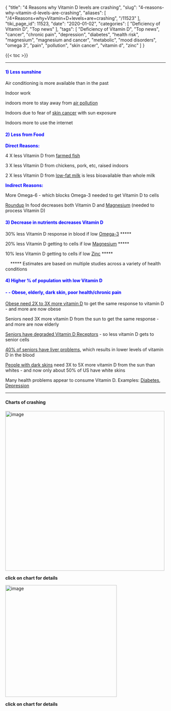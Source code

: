 {
    "title": "4 Reasons why Vitamin D levels are crashing",
    "slug": "4-reasons-why-vitamin-d-levels-are-crashing",
    "aliases": [
        "/4+Reasons+why+Vitamin+D+levels+are+crashing",
        "/11523"
    ],
    "tiki_page_id": 11523,
    "date": "2020-01-02",
    "categories": [
        "Deficiency of Vitamin D",
        "Top news"
    ],
    "tags": [
        "Deficiency of Vitamin D",
        "Top news",
        "cancer",
        "chronic pain",
        "depression",
        "diabetes",
        "health risk",
        "magnesium",
        "magnesium and cancer",
        "metabolic",
        "mood disorders",
        "omega 3",
        "pain",
        "pollution",
        "skin cancer",
        "vitamin d",
        "zinc"
    ]
}


{{< toc >}}

---

#### <span style="color:#00F;">1) Less sunshine</span>

Air conditioning is more available than in the past

Indoor work

indoors more to stay away from [air pollution](/posts/air-pollution-reduces-vitamin-d-production-many-studies)

Indoors due to fear of [skin cancer](/categories/cancer---skin) with sun exposure

Indoors more to use the internet

#### <span style="color:#00F;">2) Less from Food</span>

 **<span style="color:#00F;">Direct Reasons:</span>** 

4 X less Vitamin D from [farmed fish](/posts/farmed-fish-have-2x-less-omega-3-4x-less-vitamin-d)

3 X less Vitamin D from chickens, pork, etc, raised indoors

2 X less Vitamin D from [low-fat milk](/posts/skim-fat-milk-provides-3-percent-less-vitamin-d) is less bioavailable than whole milk

 **<span style="color:#00F;">Indirect Reasons:</span>** 

More Omega-6 - which blocks Omega-3 needed to get Vitamin D to cells

[Roundup](/posts/investigation-on-roundup-glyphosate-at-vitamindwiki) In food decreases both Vitamin D and [Magnesium](/posts/magnesium-is-needed-by-vitamin-d-in-8-places-2013) (needed to process Vitamin D)

#### <span style="color:#00F;">3) Decrease in nutrients decreases Vitamin D</span>

30% less Vitamin D response in blood if low [Omega-3](/posts/overview-omega-3-many-benefits-include-helping-vitamin-d)  ***** 

20% less Vitamin D getting to cells if low [Magnesium](/posts/magnesium-is-needed-by-vitamin-d-in-8-places-2013)  ***** 

10% less Vitamin D getting to cells if low [Zinc](/posts/zinc-and-vitamin-d)  ***** 

&nbsp; &nbsp;  *****  Estimates are based on multiple studies across a variety of health conditions

#### <span style="color:#00F;">4) Higher % of population with low Vitamin D</span>

#### <span style="color:#00F;">- - Obese, elderly, dark skin, poor health/chronic pain</span>

[Obese need 2X to 3X more vitamin D](/posts/obese-need-2x-to-3x-more-vitamin-d) to get the same response to vitamin D - and more are now obese

Seniors need 3X more vitamin D from the sun to get the same response - and more are now elderly

[Seniors have degraded Vitamin D Receptors](/posts/aging-leads-to-a-decrease-of-vitamin-d-getting-to-cells) - so less vitamin D gets to senior cells

[40% of seniors have liver problems](/posts/non-alcoholic-fatty-liver-disease-4-in-10-seniors-and-vitamin-d), which results in lower levels of vitamin D in the blood

[People with dark skins](/posts/overview-dark-skin-and-vitamin-d) need 3X to 5X more vitamin D from the sun than whites - and now only about 50% of US have white skins

Many health problems appear to consume Vitamin D. Examples: [Diabetes](/posts/diabetes-changes-liver-genes-so-as-to-destroy-catabolize-vitamin-d), [Depression](/posts/depression-appears-to-consume-vitamin-d)

---

#### Charts of crashing

<img src="/attachments/d3.mock.jpg" alt="image" width="500">

 **click on chart for details** 

<img src="/attachments/d3.mock.jpg" alt="image" width="350">

 **click on chart for details**